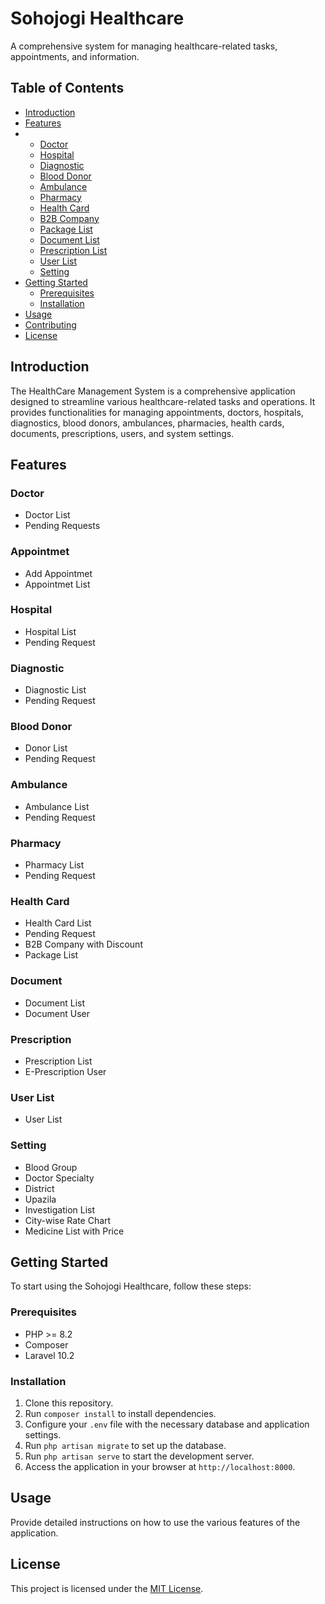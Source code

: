 # Sohojogi Healthcare

A comprehensive system for managing healthcare-related tasks, appointments, and information.

## Table of Contents

- [Introduction](#introduction)
- [Features](#features)
- - [Doctor](#doctor)
  - [Hospital](#hospital)
  - [Diagnostic](#diagnostic)
  - [Blood Donor](#blood-donor)
  - [Ambulance](#ambulance)
  - [Pharmacy](#pharmacy)
  - [Health Card](#health-card)
  - [B2B Company](#b2b-company)
  - [Package List](#package-list)
  - [Document List](#document-list)
  - [Prescription List](#prescription-list)
  - [User List](#user-list)
  - [Setting](#setting)
- [Getting Started](#getting-started)
  - [Prerequisites](#prerequisites)
  - [Installation](#installation)
- [Usage](#usage)
- [Contributing](#contributing)
- [License](#license)

## Introduction

The HealthCare Management System is a comprehensive application designed to streamline various healthcare-related tasks and operations. It provides functionalities for managing appointments, doctors, hospitals, diagnostics, blood donors, ambulances, pharmacies, health cards, documents, prescriptions, users, and system settings.

## Features

### Doctor

- Doctor List
- Pending Requests

### Appointmet

- Add Appointmet
- Appointmet List

### Hospital

- Hospital List
- Pending Request

### Diagnostic

- Diagnostic List
- Pending Request

### Blood Donor

- Donor List
- Pending Request

### Ambulance

- Ambulance List
- Pending Request

### Pharmacy

- Pharmacy List
- Pending Request

### Health Card

- Health Card List
- Pending Request
- B2B Company with Discount
- Package List

### Document

- Document List
- Document User

### Prescription

- Prescription List
- E-Prescription User

### User List

- User List

### Setting

- Blood Group
- Doctor Specialty
- District
- Upazila
- Investigation List
- City-wise Rate Chart
- Medicine List with Price

## Getting Started

To start using the Sohojogi Healthcare, follow these steps:

### Prerequisites

- PHP >= 8.2
- Composer
- Laravel 10.2

### Installation

1. Clone this repository.
2. Run `composer install` to install dependencies.
3. Configure your `.env` file with the necessary database and application settings.
4. Run `php artisan migrate` to set up the database.
5. Run `php artisan serve` to start the development server.
6. Access the application in your browser at `http://localhost:8000`.

## Usage

Provide detailed instructions on how to use the various features of the application.

## License

This project is licensed under the [MIT License](LICENSE).
